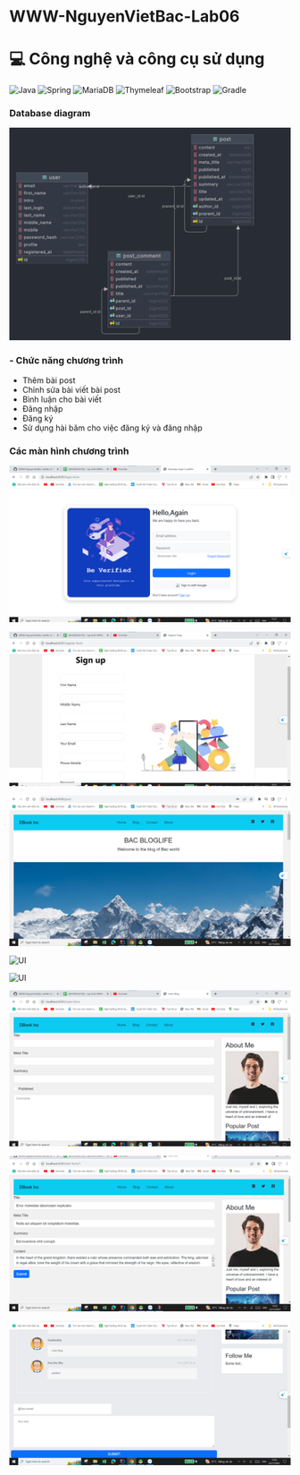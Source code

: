 # WWW-NguyenVietBac-Lab06

# 💻 Công nghệ và công cụ sử dụng
![Java](https://img.shields.io/badge/java-%23ED8B00.svg?style=for-the-badge&logo=openjdk&logoColor=white) ![Spring](https://img.shields.io/badge/spring-%236DB33F.svg?style=for-the-badge&logo=spring&logoColor=white) ![MariaDB](https://img.shields.io/badge/MariaDB-003545?style=for-the-badge&logo=mariadb&logoColor=white) ![Thymeleaf](https://img.shields.io/badge/Thymeleaf-%23005C0F.svg?style=for-the-badge&logo=Thymeleaf&logoColor=white) ![Bootstrap](https://img.shields.io/badge/bootstrap-%238511FA.svg?style=for-the-badge&logo=bootstrap&logoColor=white) ![Gradle](https://img.shields.io/badge/Gradle-02303A.svg?style=for-the-badge&logo=Gradle&logoColor=white)

### Database diagram 
![UI](screenshots/database-diagram.png)

### - Chức năng chương trình
+ Thêm bài post
+ Chỉnh sửa bài viết bài post
+ Bình luận cho bài viết
+ Đăng nhập 
+ Đăng ký
+ Sử dụng hài băm cho việc đăng ký và đăng nhập

### Các màn hình chương trình
![UI](screenshots/login-form.png) 

![UI](screenshots/signup.png)

![UI](screenshots/home-page.png)

![UI](screenshots/list-blog.png)

![UI](screenshots/blog.png)

![UI](screenshots/insert-blog.png)

![UI](screenshots/edit-blog.png)

![UI](screenshots/comment.png)
